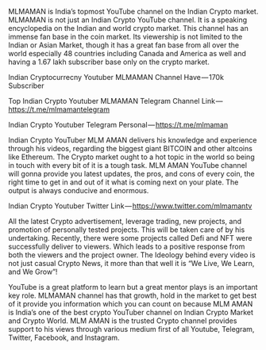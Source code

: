 MLMAMAN is India’s topmost YouTube channel on the Indian Crypto market. MLMAMAN is not just an Indian Crypto YouTube channel. It is a speaking encyclopedia on the Indian and world crypto market. This channel has an immense fan base in the coin market. Its viewership is not limited to the Indian or Asian Market, though it has a great fan base from all over the world especially 48 countries including Canada and America as well and having a 1.67 lakh subscriber base only on the crypto market.

Indian Cryptocurrecny Youtuber MLMAMAN Channel Have — 170k Subscriber

Top Indian Crypto Youtuber MLMAMAN Telegram Channel Link — https://t.me/mlmamantelegram

Indian Crypto Youtuber Telegram Personal — https://t.me/mlmaman

Indian Crypto YouTuber MLM AMAN delivers his knowledge and experience through his videos, regarding the biggest giant BITCOIN and other altcoins like Ethereum. The Crypto market ought to a hot topic in the world so being in touch with every bit of it is a tough task. MLM AMAN YouTube channel will gonna provide you latest updates, the pros, and cons of every coin, the right time to get in and out of it what is coming next on your plate. The output is always conducive and enormous.

Indian Crypto Youtuber Twitter Link — https://www.twitter.com/mlmamantv

All the latest Crypto advertisement, leverage trading, new projects, and promotion of personally tested projects. This will be taken care of by his undertaking. Recently, there were some projects called Defi and NFT were successfully deliver to viewers. Which leads to a positive response from both the viewers and the project owner. The Ideology behind every video is not just casual Crypto News, it more than that well it is “We Live, We Learn, and We Grow”!

YouTube is a great platform to learn but a great mentor plays is an important key role. MLMAMAN channel has that growth, hold in the market to get best of it provide you information which you can count on because MLM AMAN is India’s one of the best crypto YouTuber channel on Indian Crypto Market and Crypto World. MLM AMAN is the trusted Crypto channel provides support to his views through various medium first of all Youtube, Telegram, Twitter, Facebook, and Instagram.

